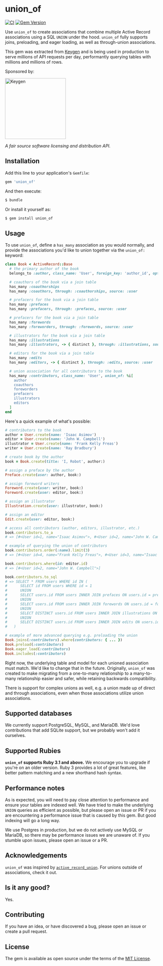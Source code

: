 # union_of

[![CI](https://github.com/keygen-sh/union_of/actions/workflows/test.yml/badge.svg)](https://github.com/keygen-sh/union_of/actions)
[![Gem Version](https://badge.fury.io/rb/union_of.svg)](https://badge.fury.io/rb/union_of)

Use `union_of` to create associations that combine multiple Active Record
associations using a SQL `UNION` under the hood. `union_of` fully supports
joins, preloading, and eager loading, as well as through-union associations.

This gem was extracted from [Keygen](https://keygen.sh) and is being used in
production to serve millions of API requests per day, performantly querying
tables with millions and millions of rows.

Sponsored by:

<a href="https://keygen.sh?ref=union_of">
  <div>
    <img src="https://keygen.sh/images/logo-pill.png" width="200" alt="Keygen">
  </div>
</a>

_A fair source software licensing and distribution API._

## Installation

Add this line to your application's `Gemfile`:

```ruby
gem 'union_of'
```

And then execute:

```bash
$ bundle
```

Or install it yourself as:

```bash
$ gem install union_of
```

## Usage

To use `union_of`, define a `has_many` association as you would normally, and
provide the associations you'd like to union together via the `union_of:`
keyword:

```ruby
class Book < ActiveRecord::Base
  # the primary author of the book
  belongs_to :author, class_name: 'User', foreign_key: 'author_id', optional: true

  # coauthors of the book via a join table
  has_many :coauthorships
  has_many :coauthors, through: :coauthorships, source: :user

  # prefacers for the book via a join table
  has_many :prefaces
  has_many :prefacers, through: :prefaces, source: :user

  # prefacers for the book via a join table
  has_many :forewords
  has_many :foreworders, through: :forewords, source: :user

  # illustrators for the book via a join table
  has_many :illustrations
  has_many :illustrators, -> { distinct }, through: :illustrations, source: :user

  # editors for the book via a join table
  has_many :edits
  has_many :editors, -> { distinct }, through: :edits, source: :user

  # union association for all contributors to the book
  has_many :contributors, class_name: 'User', union_of: %i[
    author
    coauthors
    foreworders
    prefacers
    illustrators
    editors
  ]
end
```

Here's a quick example of what's possible:

```ruby
# contributors to the book
author = User.create(name: 'Isaac Asimov')
editor = User.create(name: 'John W. Campbell')
illustrator = User.create(name: 'Frank Kelly Freas')
writer = User.create(name: 'Ray Bradbury')

# create book by the author
book = Book.create(title: 'I, Robot', author:)

# assign a preface by the author
Preface.create(user: author, book:)

# assign foreword writers
Foreword.create(user: writer, book:)
Foreword.create(user: editor, book:)

# assign an illustrator
Illustration.create(user: illustrator, book:)

# assign an editor
Edit.create(user: editor, book:)

# access all contributors (author, editors, illustrator, etc.)
book.contributors.to_a
# => [#<User id=1, name="Isaac Asimov">, #<User id=2, name="John W. Campbell">, #<User id=3, name="Frank Kelly Freas">, #<User id=4, name="Ray Bradbury">]

# example of querying the union of contributors
book.contributors.order(:name).limit(3)
# => [#<User id=4, name="Frank Kelly Freas">, #<User id=3, name="Isaac Asimov">, #<User id=2, name="John W. Campbell">]

book.contributors.where(id: editor.id)
# => [#<User id=2, name="John W. Campbell">]

book.contributors.to_sql
# => SELECT * FROM users WHERE id IN (
#      SELECT id FROM users WHERE id = 1
#      UNION
#      SELECT users.id FROM users INNER JOIN prefaces ON users.id = prefaces.user_id WHERE prefaces.book_id = 1
#      UNION
#      SELECT users.id FROM users INNER JOIN forewords ON users.id = forewords.user_id WHERE forewords.book_id = 1
#      UNION
#      SELECT DISTINCT users.id FROM users INNER JOIN illustrations ON users.id = illustrations.user_id WHERE illustrations.book_id = 1
#      UNION
#      SELECT DISTINCT users.id FROM users INNER JOIN edits ON users.id = edits.user_id WHERE edits.book_id = 1
#   )

# example of more advanced querying e.g. preloading the union
Book.joins(:contributors).where(contributors: { ... })
Book.preload(:contributors)
Book.eager_load(:contributors)
Book.includes(:contributors)
```

Right now, the underlying table and model for each unioned association must
match. We'd like to change that in the future. Originally, `union_of` was
created to make migrating from a one-to-many relationship to a many-to-many
relationship easier and safer, while retaining backwards compatibility.

There is support for complex unions as well, e.g. a union made up of direct and
through associations, even when those associations utilize union associations.

## Supported databases

We currently support PostgreSQL, MySQL, and MariaDB. We'd love contributions
that add SQLite support, but we probably won't add it ourselves.

## Supported Rubies

**`union_of` supports Ruby 3.1 and above.** We encourage you to upgrade if
you're on an older version. Ruby 3 provides a lot of great features, like better
pattern matching and a new shorthand hash syntax.

## Performance notes

As is expected, you will need to pay close attention to performance and ensure
your tables are indexed well. We have tried to make the underlying `UNION`
queries as efficient as possible, but please open an issue or PR if you are
encountering a performance issue that is caused by this gem. But good indexing
will go a long way.

We use Postgres in production, but we do not actively use MySQL or MariaDB, so
there may be performance issues we are unaware of. If you stumble upon issues,
please open an issue or a PR.

## Acknowledgements

`union_of` was inspired by [`active_record_union`](https://github.com/brianhempel/active_record_union/).
For unions outside of associations, check it out.

## Is it any good?

Yes.

## Contributing

If you have an idea, or have discovered a bug, please open an issue or create a
pull request.

## License

The gem is available as open source under the terms of the [MIT License](https://opensource.org/licenses/MIT).
